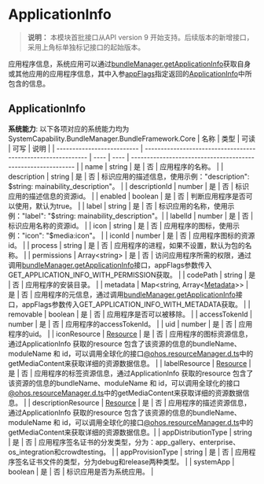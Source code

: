 # ApplicationInfo

> **说明：**
> 本模块首批接口从API version 9 开始支持。后续版本的新增接口，采用上角标单独标记接口的起始版本。

应用程序信息，系统应用可以通过[bundleManager.getApplicationInfo](js-apis-bundleManager.md#bundlemanagergetapplicationinfo)获取自身或其他应用的应用程序信息，其中入参[appFlags](js-apis-bundleManager.md#applicationflag)指定返回的[ApplicationInfo](js-apis-bundleManager-applicationInfo.md)中所包含的信息。

## ApplicationInfo

**系统能力**: 以下各项对应的系统能力均为SystemCapability.BundleManager.BundleFramework.Core
| 名称                       | 类型                                                         | 可读 | 可写 | 说明                                                         |
| -------------------------- | ------------------------------------------------------------ | ---- | ---- | ------------------------------------------------------------ |
| name                       | string                                                       | 是   | 否   | 应用程序的名称。                                                 |
| description                | string                                                       | 是   | 否   | 标识应用的描述信息，使用示例："description": $string: mainability_description"。                                                 |
| descriptionId              | number                                                       | 是   | 否   | 标识应用的描述信息的资源id。                                               |
| enabled                    | boolean                                                      | 是   | 否   | 判断应用程序是否可以使用，默认为true。                           |
| label                      | string                                                       | 是   | 否   | 标识应用的名称，使用示例："label": "$string: mainability_description"。|
| labelId                    | number                                                       | 是   | 否   | 标识应用名称的资源id。                                               |
| icon                       | string                                                       | 是   | 否   | 应用程序的图标，使用示例："icon": "$media:icon"。                                                 |
| iconId                     | number                                                       | 是   | 否   | 应用程序图标的资源id。                                               |
| process                    | string                                                       | 是   | 否   | 应用程序的进程，如果不设置，默认为包的名称。                   |
| permissions                | Array\<string>                                               | 是   | 否   | 访问应用程序所需的权限，通过调用[bundleManager.getApplicationInfo](js-apis-bundleManager.md#bundlemanagergetapplicationinfo)接口，appFlags参数传入GET_APPLICATION_INFO_WITH_PERMISSION获取。 |
| codePath                   | string                                                       | 是   | 否   | 应用程序的安装目录。                                             |
| metadata                   | Map\<string, Array\<[Metadata](js-apis-bundleManager-metadata.md)>> | 是   | 否   | 应用程序的元信息，通过调用[bundleManager.getApplicationInfo](js-apis-bundleManager.md#bundlemanagergetapplicationinfo)接口，appFlags参数传入GET_APPLICATION_INFO_WITH_METADATA获取。 |
| removable                  | boolean                                                      | 是   | 否   | 应用程序是否可以被移除。                                         |
| accessTokenId             | number                                                       | 是   | 否   | 应用程序的accessTokenId。                                      |
| uid                       | number                                                       | 是   | 否   | 应用程序的uid。                                                |
| iconResource              | [Resource](js-apis-resource-manager.md#resource9) | 是 | 否 | 应用程序的图标资源信息，通过ApplicationInfo 获取的resource 包含了该资源的信息的bundleName、moduleName 和 id，可以调用全球化的接口[@ohos.resourceManager.d.ts](https://gitee.com/openharmony/interface_sdk-js/blob/master/api/@ohos.resourceManager.d.ts)中的getMediaContent来获取详细的资源数据信息。                     |
| labelResource             | [Resource](js-apis-resource-manager.md#resource9) | 是 | 否 | 应用程序的标签资源信息，通过ApplicationInfo 获取的resource 包含了该资源的信息的bundleName、moduleName 和 id，可以调用全球化的接口[@ohos.resourceManager.d.ts](https://gitee.com/openharmony/interface_sdk-js/blob/master/api/@ohos.resourceManager.d.ts)中的getMediaContent来获取详细的资源数据信息。                         |
| descriptionResource       | [Resource](js-apis-resource-manager.md#resource9) | 是 | 否 | 应用程序的描述资源信息，通过ApplicationInfo 获取的resource 包含了该资源的信息的bundleName、moduleName 和 id，可以调用全球化的接口[@ohos.resourceManager.d.ts](https://gitee.com/openharmony/interface_sdk-js/blob/master/api/@ohos.resourceManager.d.ts)中的getMediaContent来获取详细的资源数据信息。|
| appDistributionType       | string                                                       | 是   | 否   | 应用程序签名证书的分发类型，分为：app_gallery、enterprise、os_integration和crowdtesting。    |
| appProvisionType          | string                                                       | 是   | 否   | 应用程序签名证书文件的类型，分为debug和release两种类型。           |
| systemApp          | boolean                                                       | 是   | 否   | 标识应用是否为系统应用。           |